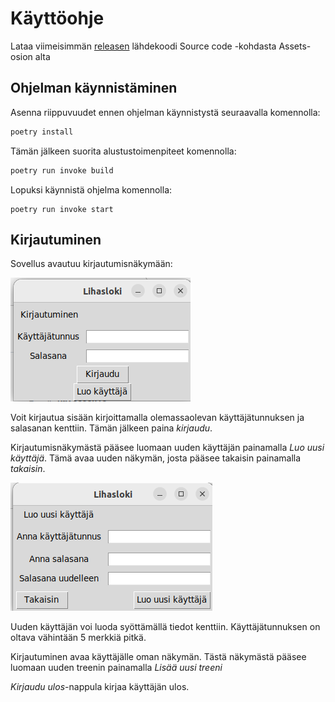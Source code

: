 # Käyttöohje

Lataa viimeisimmän [releasen](https://github.com/brotholi/ot-harjoitustyo/releases) lähdekoodi Source code -kohdasta Assets-osion alta

## Ohjelman käynnistäminen

Asenna riippuvuudet ennen ohjelman käynnistystä seuraavalla komennolla:

```bash
poetry install
```

Tämän jälkeen suorita alustustoimenpiteet komennolla:

```bash
poetry run invoke build
```

Lopuksi käynnistä ohjelma komennolla:

```
poetry run invoke start
```

## Kirjautuminen

Sovellus avautuu kirjautumisnäkymään:

![](./kuvat/kirjautuminen.png)

Voit kirjautua sisään kirjoittamalla olemassaolevan käyttäjätunnuksen ja salasanan kenttiin. Tämän jälkeen paina *kirjaudu*.

Kirjautumisnäkymästä pääsee luomaan uuden käyttäjän painamalla *Luo uusi käyttäjä*. Tämä avaa uuden näkymän, josta pääsee takaisin painamalla *takaisin*.

![](./kuvat/luo_kayttaja.png)

Uuden käyttäjän voi luoda syöttämällä tiedot kenttiin. Käyttäjätunnuksen on oltava vähintään 5 merkkiä pitkä.

Kirjautuminen avaa käyttäjälle oman näkymän. Tästä näkymästä pääsee luomaan uuden treenin painamalla *Lisää uusi treeni*

*Kirjaudu ulos*-nappula kirjaa käyttäjän ulos.


